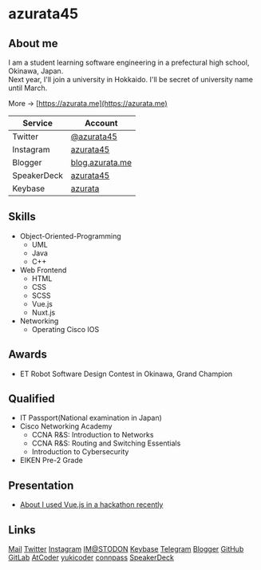 # azurata45

## About me
I am a student learning software engineering in a prefectural high school, Okinawa, Japan.  
Next year, I'll join a university in Hokkaido. I'll be secret of university name until March.

More -> [https://azurata.me](https://azurata.me)

|Service|Account|
|-|-|
|Twitter|[@azurata45](https://twitter.com/azurata45/)|
|Instagram|[azurata45](https://www.instagram.com/azurata45/)|
|Blogger|[blog.azurata.me](https://blog.azurata.me/)|
|SpeakerDeck|[azurata45](https://speakerdeck.com/azurata45)|
|Keybase|[azurata](https://keybase.io/azurata)|

## Skills
- Object-Oriented-Programming
  - UML
  - Java
  - C++
- Web Frontend
  - HTML
  - CSS
  - SCSS
  - Vue.js
  - Nuxt.js
- Networking
  - Operating Cisco IOS

## Awards
- ET Robot Software Design Contest in Okinawa, Grand Champion

## Qualified
- IT Passport(National examination in Japan)
- Cisco Networking Academy
  - CCNA R&S: Introduction to Networks
  - CCNA R&S: Routing and Switching Essentials
  - Introduction to Cybersecurity
- EIKEN Pre-2 Grade

## Presentation
- [About I used Vue.js in a hackathon recently](https://speakerdeck.com/azurata45/kofalseqian-chu-tahatukasondevue-dot-jswoshi-tutahua)

## Links
[Mail](mailto:azurata45@vivaldi.net)
[Twitter](https://twitter.com/azurata45)
[Instagram](https://www.instagram.com/azurata45)
[IM@STODON](https://imastodon.net/@azurata)
[Keybase](https://keybase.io/azurata)
[Telegram](https://telegram.me/azurata)
[Blogger](https://blog.azurata.me)
[GitHub](https://github.com/azurata45)
[GitLab](https://gitlab.com/azurata45)
[AtCoder](https://atcoder.jp/users/azurata)
[yukicoder](https://yukicoder.me/users/8237)
[connpass](https://connpass.com/user/azurata)
[SpeakerDeck](https://speakerdeck.com/azurata45)

